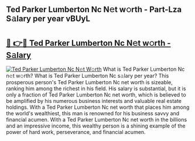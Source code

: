 ## Ted Parker Lumberton Nc N𝚎t w𝚘rth - Part-Lza S𝚊lary per year vBUyL

# <h2><a href="http://gc3618r.nevu.top/?p=Ted+Parker+Lumberton+Nc">🔗 👉🔴 Ted Parker Lumberton Nc N𝚎t w𝚘rth - S𝚊lary</a></h2>

[![Ted Parker Lumberton Nc N𝚎t W𝚘rth](https://i.imgur.com/Oavwk0R.jpeg)](http://gc3618r.nevu.top/?p=Ted+Parker+Lumberton+Nc)
What is Ted Parker Lumberton Nc n𝚎t w𝚘rth? What is Ted Parker Lumberton Nc s𝚊lary per year?
This prosperous person's Ted Parker Lumberton Nc net worth is sizeable, ranking him among the richest in his field. His salary is substantial, but it is only a fraction of Ted Parker Lumberton Nc net worth, which is believed to be amplified by his numerous business interests and valuable real estate holdings. With a Ted Parker Lumberton Nc net worth that places him among the world's wealthiest, this man is renowned for his business savvy and financial acumen. With a Ted Parker Lumberton Nc net worth in the billions and an impressive income, this wealthy person is a shining example of the power of hard work, perseverance, and financial acumen.
